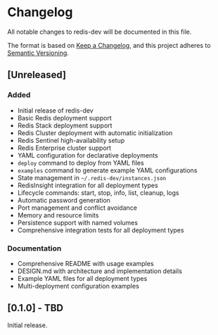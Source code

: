 # Changelog

All notable changes to redis-dev will be documented in this file.

The format is based on [Keep a Changelog](https://keepachangelog.com/en/1.0.0/),
and this project adheres to [Semantic Versioning](https://semver.org/spec/v2.0.0.html).

## [Unreleased]

### Added
- Initial release of redis-dev
- Basic Redis deployment support
- Redis Stack deployment support
- Redis Cluster deployment with automatic initialization
- Redis Sentinel high-availability setup
- Redis Enterprise cluster support
- YAML configuration for declarative deployments
- `deploy` command to deploy from YAML files
- `examples` command to generate example YAML configurations
- State management in `~/.redis-dev/instances.json`
- RedisInsight integration for all deployment types
- Lifecycle commands: start, stop, info, list, cleanup, logs
- Automatic password generation
- Port management and conflict avoidance
- Memory and resource limits
- Persistence support with named volumes
- Comprehensive integration tests for all deployment types

### Documentation
- Comprehensive README with usage examples
- DESIGN.md with architecture and implementation details
- Example YAML files for all deployment types
- Multi-deployment configuration examples

## [0.1.0] - TBD

Initial release.
